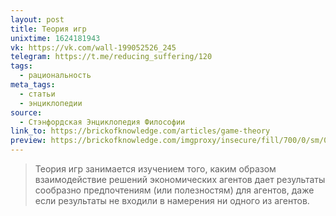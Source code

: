 ```yaml
---
layout: post
title: Теория игр
unixtime: 1624181943
vk: https://vk.com/wall-199052526_245
telegram: https://t.me/reducing_suffering/120
tags:
  - рациональность
meta_tags:
  - статьи
  - энциклопедии
source:
  - Стэнфордская Энциклопедия Философии
link_to: https://brickofknowledge.com/articles/game-theory
preview: https://brickofknowledge.com/imgproxy/insecure/fill/700/0/sm/0/plain/local:///%D1%82%D0%B5%D0%BE%D1%80%D0%B8%D1%8F%20%D0%B8%D0%B3%D1%80.jpg
---
```

>Теория игр занимается изучением того, каким образом взаимодействие решений экономических агентов дает результаты сообразно предпочтениям (или полезностям) для агентов, даже если результаты не входили в намерения ни одного из агентов.